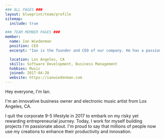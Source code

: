 ```yaml
---
### ALL PAGES ###
layout: blueprint/team/profile
sitemap:
  include: true

### TEAM MEMBER PAGES ###
member:
  name: Ian Wiedenman
  position: CEO
  excerpt: "Ian is the founder and CEO of our company. He has a passion for technology and is always looking for ways to improve our products."

  location: Los Angeles, CA
  skills: Software Development, Business Management
  hobbies: Music
  joined: 2017-04-20
  website: https://ianwiedenman.com
---
```


Hey everyone, I'm Ian.

I'm an innovative business owner and electronic music artist from Los Angeles, CA.

I quit the corporate 9-5 lifestyle in 2017 to embark on my risky yet rewarding entrepreneurial journey. Today, I work for myself building projects I'm passionate about. I'm proud to say that millions of people now use my creations to enhance their productivity and innovation.
